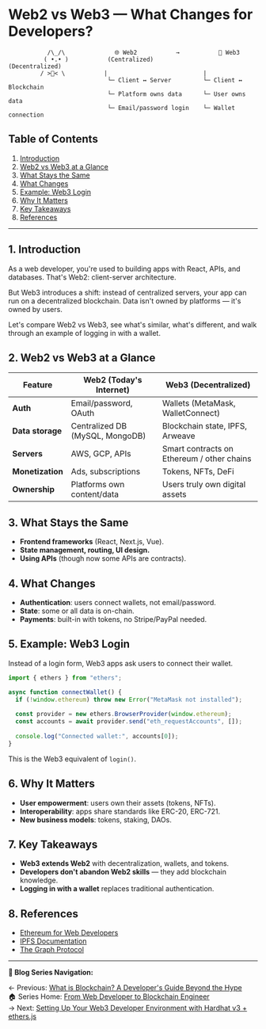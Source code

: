 # Web2 vs Web3 — What Changes for Developers?

```
           /\_/\              🌐 Web2           →           🔗 Web3
          ( •.• )           (Centralized)               (Decentralized)
         / >🔄< \           |                           |
                            └─ Client ↔ Server         └─ Client ↔ Blockchain
                            └─ Platform owns data      └─ User owns data
                            └─ Email/password login    └─ Wallet connection
```

## Table of Contents

1. [Introduction](#1-introduction)
2. [Web2 vs Web3 at a Glance](#2-web2-vs-web3-at-a-glance)
3. [What Stays the Same](#3-what-stays-the-same)
4. [What Changes](#4-what-changes)
5. [Example: Web3 Login](#5-example-web3-login)
6. [Why It Matters](#6-why-it-matters)
7. [Key Takeaways](#7-key-takeaways)
8. [References](#8-references)

---

## 1. Introduction

As a web developer, you're used to building apps with React, APIs, and databases. That's Web2: client-server architecture.

But Web3 introduces a shift: instead of centralized servers, your app can run on a decentralized blockchain. Data isn't owned by platforms — it's owned by users.

Let's compare Web2 vs Web3, see what's similar, what's different, and walk through an example of logging in with a wallet.

## 2. Web2 vs Web3 at a Glance

| Feature | Web2 (Today's Internet) | Web3 (Decentralized) |
|---------|-------------------------|----------------------|
| **Auth** | Email/password, OAuth | Wallets (MetaMask, WalletConnect) |
| **Data storage** | Centralized DB (MySQL, MongoDB) | Blockchain state, IPFS, Arweave |
| **Servers** | AWS, GCP, APIs | Smart contracts on Ethereum / other chains |
| **Monetization** | Ads, subscriptions | Tokens, NFTs, DeFi |
| **Ownership** | Platforms own content/data | Users truly own digital assets |

## 3. What Stays the Same

- **Frontend frameworks** (React, Next.js, Vue).
- **State management, routing, UI design.**
- **Using APIs** (though now some APIs are contracts).

## 4. What Changes

- **Authentication**: users connect wallets, not email/password.
- **State**: some or all data is on-chain.
- **Payments**: built-in with tokens, no Stripe/PayPal needed.

## 5. Example: Web3 Login

Instead of a login form, Web3 apps ask users to connect their wallet.

```javascript
import { ethers } from "ethers";

async function connectWallet() {
  if (!window.ethereum) throw new Error("MetaMask not installed");
  
  const provider = new ethers.BrowserProvider(window.ethereum);
  const accounts = await provider.send("eth_requestAccounts", []);
  
  console.log("Connected wallet:", accounts[0]);
}
```

This is the Web3 equivalent of `login()`.

## 6. Why It Matters

- **User empowerment**: users own their assets (tokens, NFTs).
- **Interoperability**: apps share standards like ERC-20, ERC-721.
- **New business models**: tokens, staking, DAOs.

## 7. Key Takeaways

- **Web3 extends Web2** with decentralization, wallets, and tokens.
- **Developers don't abandon Web2 skills** — they add blockchain knowledge.
- **Logging in with a wallet** replaces traditional authentication.

## 8. References

- [Ethereum for Web Developers](https://ethereum.org/en/developers/)
- [IPFS Documentation](https://docs.ipfs.tech/)
- [The Graph Protocol](https://thegraph.com/docs/en/)

---

**📖 Blog Series Navigation:**

← Previous: [What is Blockchain? A Developer's Guide Beyond the Hype](https://github.com/HsinMuShen/blog/issues/12)  
🏠 Series Home: [From Web Developer to Blockchain Engineer](https://github.com/HsinMuShen/blog/issues/11)  
→ Next: [Setting Up Your Web3 Developer Environment with Hardhat v3 + ethers.js](https://github.com/HsinMuShen/blog/issues/14)
